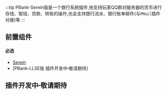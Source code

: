 :::tip
PBank-Serein版是一个银行系统插件,他支持玩家QQ群对服务器的货币进行存钱、取钱、贷款、转账的操作,也会支持银行流水、银行账单邮件(与`PMail`插件对接)等
:::

## 前置组件
#### 必选
- [Serein](https://serein.cc/)
- [PBank-LLSE版 插件开发中~~·~~敬请期待]

## 插件开发中~~·~~敬请期待